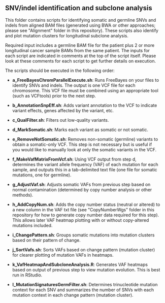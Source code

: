 ## SNV/indel identification and subclone analysis

This folder contains scripts for identifying somatic and germline SNVs and indels
from aligned BAM files (generated using BWA or other approaches; please see "Alignment"
folder in this repository). These scripts also identify and plot mutation clusters
for longitudinal subclone analysis.

Required input includes a germline BAM file for the patient plus 2 or more longitudinal
cancer sample BAMs from the same patient. The inputs for each script are indicated in 
comments at the top of the script itself. Please look at these comments for each script to 
get further details on execution.

The scripts should be executed in the following order:

* **a_FreeBayesChromParallelExecute.sh**: Runs FreeBayes on your files to identify SNVs and
	indels. The output is one VCF file for each chromosome. This VCF file must be combined 
	using an appropriate tool (such as VCFtools) prior to the next step.

* **b_AnnotationSnpEff.sh**: Adds variant annotation to the VCF to indicate variant effects,
	genes affected by the variant, etc.

* **c_QualFilter.sh**: Filters out low-quality variants.

* **d_MarkSomatic.sh**: Marks each variant as somatic or not somatic.

* **e_RemoveNotSomatic.sh**: Removes non-somatic (germline) variants to obtain a somatic-only
	VCF. This step is not necessary but is useful if you would like to manually
	look at only the somatic variants in the VCF.

* **f_MakeVafMatrixFromVcf.sh**: Using VCF output from step d, determines the variant allele
	frequency (VAF) of each mutation for each sample, and outputs this in a tab-delimited
	text file (one file for somatic mutations, one for germline).

* **g_AdjustVaf.sh**: Adjusts somatic VAFs from previous step based on normal contamination (determined
	by copy number analysis or other methods).

* **h_AddCopyNum.sh**: Adds the copy number status (neutral or altered) to a new column in the VAF
	txt file (see "CopyNumberWgs" folder in this repository for how to generate copy number 
	data required for this step). This allows later VAF heatmap plotting with or without 
	copy-altered mutations included.

* **i_ChangePattern.sh**: Groups somatic mutations into mutation clusters based on their pattern of
	change.

* **j_SortVafs.sh**: Sorts VAFs based on change pattern (mutation cluster) for clearer plotting of
	mutation VAFs in heatmaps.

* **k_VafHeatmapAndSubcloneAnalysis.R**: Generates VAF heatmaps based on output of previous step to view
	mutation evolution. This is best run in RStudio.

* **l_MutationSignaturesGermFilter.sh**: Determines trinucleotide mutation context for each SNV and
	summarizes the number of SNVs with each mutation context in each change pattern (mutation cluster).

